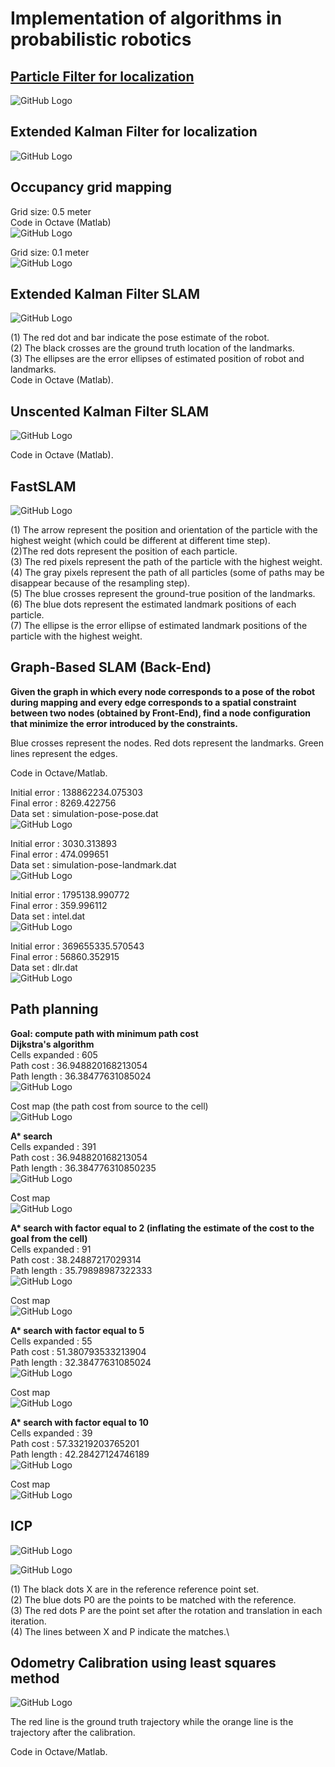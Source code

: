 # Implementation of algorithms in probabilistic robotics

## [Particle Filter for localization](Particle_filter/)

![GitHub Logo](Particle_filter/demo/particle_filter.gif)

## Extended Kalman Filter for localization

![GitHub Logo](Kalman_filter/demo/kalman_filter.gif)

## Occupancy grid mapping

Grid size: 0.5 meter\
Code in Octave (Matlab)\
![GitHub Logo](Grid_map/demo/gridmap-s5.gif)

Grid size: 0.1 meter\
![GitHub Logo](Grid_map/demo/gridmap-s1.gif)

## Extended Kalman Filter SLAM

![GitHub Logo](EKF_SLAM/demo/ekf_slam.gif)

(1) The red dot and bar indicate the pose estimate of the robot.\
(2) The black crosses are the ground truth location of the landmarks.\
(3) The ellipses are the error ellipses of estimated position of robot and landmarks.\
Code in Octave (Matlab).

## Unscented Kalman Filter SLAM

![GitHub Logo](UKF_SLAM/demo/ukf_slam.gif)

Code in Octave (Matlab).

## FastSLAM

![GitHub Logo](FastSLAM/demo/fastslam.gif)

(1) The arrow represent the position and orientation of the particle with the highest weight (which could be different at different time step).\
(2)The red dots represent the position of each particle.\
(3) The red pixels represent the path of the particle with the highest weight.\
(4) The gray pixels represent the path of all particles (some of paths may be disappear because of the resampling step).\
(5) The blue crosses represent the ground-true position of the landmarks.\
(6) The blue dots represent the estimated landmark positions of each particle.\
(7) The ellipse is the error ellipse of estimated landmark positions of the particle with the highest weight.

## Graph-Based SLAM (Back-End)

**Given the graph in which every node corresponds to a pose of the robot during mapping and every edge corresponds to a spatial constraint between two nodes (obtained by Front-End), find a node configuration that minimize the error introduced by the constraints.**

Blue crosses represent the nodes. Red dots represent the landmarks. Green lines represent the edges.

Code in Octave/Matlab.

Initial error : 138862234.075303\
Final error   : 8269.422756\
Data set      : simulation-pose-pose.dat\
![GitHub Logo](Graph_SLAM/demo/graph-slam-pose-pose.gif)

Initial error : 3030.313893\
Final error   : 474.099651\
Data set      : simulation-pose-landmark.dat\
![GitHub Logo](Graph_SLAM/demo/graph-slam-pose-landmark.gif)

Initial error : 1795138.990772\
Final error   : 359.996112\
Data set      : intel.dat\
![GitHub Logo](Graph_SLAM/demo/graph-slam-intel.gif)

Initial error : 369655335.570543\
Final error   : 56860.352915\
Data set      : dlr.dat\
![GitHub Logo](Graph_SLAM/demo/graph-slam-dlr.gif)

## Path planning

**Goal: compute path with minimum path cost**\
**Dijkstra's algorithm**\
Cells expanded : 605\
Path cost      : 36.948820168213054\
Path length    : 36.38477631085024\
![GitHub Logo](Path_planning/demo/dijkstra.gif)

Cost map (the path cost from source to the cell)\
![GitHub Logo](Path_planning/demo/dijkstra.png)

**A\* search**\
Cells expanded : 391\
Path cost      : 36.948820168213054\
Path length    : 36.384776310850235\
![GitHub Logo](Path_planning/demo/a1.gif)

Cost map\
![GitHub Logo](Path_planning/demo/a_1.png)

**A\* search with factor equal to 2 (inflating the estimate of the cost to the goal from the cell)**\
Cells expanded : 91\
Path cost      : 38.24887217029314\
Path length    : 35.79898987322333\
![GitHub Logo](Path_planning/demo/a2.gif)

Cost map\
![GitHub Logo](Path_planning/demo/a_2.png)

**A\* search with factor equal to 5**\
Cells expanded : 55\
Path cost      : 51.380793533213904\
Path length    : 32.38477631085024\
![GitHub Logo](Path_planning/demo/a5.gif)

Cost map\
![GitHub Logo](Path_planning/demo/a_5.png)

**A\* search with factor equal to 10**\
Cells expanded : 39\
Path cost      : 57.33219203765201\
Path length    : 42.28427124746189\
![GitHub Logo](Path_planning/demo/a10.gif)

Cost map\
![GitHub Logo](Path_planning/demo/a_10.png)

## ICP

![GitHub Logo](ICP/demo/icp_a.gif)

![GitHub Logo](ICP/demo/icp_b.gif)

(1) The black dots X are in the reference reference point set.\
(2) The blue dots P0 are the points to be matched with the reference.\
(3) The red dots P are the point set after the rotation and translation in each iteration.\
(4) The lines between X and P indicate the matches.\

## Odometry Calibration using least squares method

![GitHub Logo](Odometry_calibration/demo/odometry_calibration.png)

The red line is the ground truth trajectory while the orange line is the trajectory after the calibration.

Code in Octave/Matlab.
